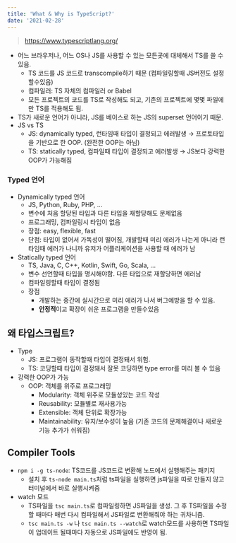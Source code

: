 ```yaml
---
title: 'What & Why is TypeScript?'
date: '2021-02-28'
---
```


> https://www.typescriptlang.org/

- 어느 브라우저나, 어느 OS나 JS를 사용할 수 있는 모든곳에 대체해서 TS를 쓸 수 있음.
  - TS 코드를 JS 코드로 transcompile하기 때문 (컴파일링할때 JS버전도 설정할수있음)
  - 컴파일러: TS 자체의 컴파일러 or Babel
  - 모든 프로젝트의 코드를 TS로 작성해도 되고, 기존의 프로젝트에 몇몇 파일에만 TS를 적용해도 됨.
- TS가 새로운 언어가 아니라, JS를 베이스로 하는 JS의 superset 언어이기 때문.
- JS vs TS
  - JS: dynamically typed, 런타임때 타입이 결정되고 에러발생 → 프로토타입을 기반으로 한 OOP. (완전한 OOP는 아님)
  - TS: statically typed, 컴파일때 타입이 결정되고 에러발생 → JS보다 강력한 OOP가 가능해짐

### Typed 언어

- Dynamically typed 언어
  - JS, Python, Ruby, PHP, ...
  - 변수에 처음 할당된 타입과 다른 타입을 재할당해도 문제없음
  - 프로그래밍, 컴파일링시 타입이 없음
  - 장점: easy, flexible, fast
  - 단점: 타입이 없어서 가독성이 떨어짐, 개발할때 미리 에러가 나는게 아니라 런타임때 에러가 나니까 유저가 어플리케이션을 사용할 때 에러가 남
- Statically typed 언어
  - TS, Java, C, C++, Kotlin, Swift, Go, Scala, ...
  - 변수 선언할때 타입을 명시해야함. 다른 타입으로 재할당하면 에러남
  - 컴파일링할때 타입이 결정됨
  - 장점
      - 개발하는 중간에 실시간으로 미리 에러가 나서 버그예방을 할 수 있음.
      - **안정적**이고 확장이 쉬운 프로그램을 만들수있음

## 왜 타입스크립트?

- <span>Type</span>
  - JS: 프로그램이 동작할때 타입이 결정돼서 위험.
  - TS: 코딩할때 타입이 결정돼서 잘못 코딩하면 type error를 미리 볼 수 있음
- <span>강력한 OOP가 가능</span>
  - OOP: 객체를 위주로 프로그래밍
      - Modularity: 객체 위주로 모듈성있는 코드 작성
      - Reusability: 모듈별로 재사용가능
      - Extensible: 객체 단위로 확장가능
      - Maintainability: 유지/보수성이 높음 (기존 코드의 문제해결이나 새로운 기능 추가가 쉬워짐)

## Compiler Tools

- `npm i -g ts-node`: TS코드를 JS코드로 변환해 노드에서 실행해주는 패키지
  - 설치 후 `ts-node main.ts`처럼 ts파일을 실행하면 js파일을 따로 만들지 않고 터미널에서 바로 실행시켜줌
- watch 모드
  - TS파일을 `tsc main.ts`로 컴파일링하면 JS파일을 생성. 그 후 TS파일을 수정할 때마다 매번 다시 컴파일해서 JS파일로 변환해줘야 하는 귀차니즘.
  - `tsc main.ts -w` 나 `tsc main.ts --watch`로 watch모드를 사용하면 TS파일이 업데이트 될때마다 자동으로 JS파일에도 반영이 됨.